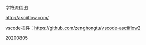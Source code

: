 字符流程图  

http://asciiflow.com/  

vscode插件：https://github.com/zenghongtu/vscode-asciiflow2  


20200805  

